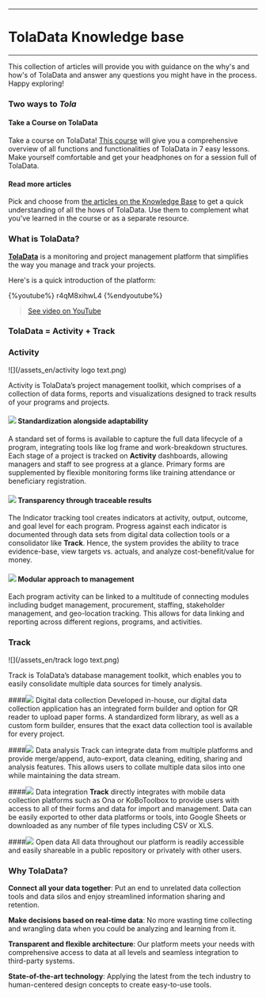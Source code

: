 ****
# TolaData Knowledge base
---
This collection of articles will provide you with guidance on the why's and how's of TolaData and answer any questions you might have in the process. Happy exploring!

### Two ways to _Tola_

#### Take a Course on TolaData
Take a course on TolaData! [This course](https://help.toladata.com/en/toladata-course/about-this-course.html) will give you a comprehensive overview of all functions and functionalities of TolaData in 7 easy lessons. Make yourself comfortable and get your headphones on for a session full of TolaData. 

#### Read more articles
Pick and choose from [the articles on the Knowledge Base](https://help.toladata.com/en/read-articles/read-articles.html) to get a quick understanding of all the hows of TolaData. Use them to complement what you've learned in the course or as a separate resource. 

### What is TolaData?

[**TolaData**](https://www.toladata.com/) is a monitoring and project management platform that simplifies the way you manage and track your projects.

Here's is a quick introduction of the platform:

{%youtube%} r4qM8xihwL4 {%endyoutube%} 
> [See video on YouTube](https://www.youtube.com/embed/r4qM8xihwL4?rel=0)

### TolaData = Activity + Track
### Activity 
![](/assets_en/activity logo text.png)

Activity is TolaData’s project management toolkit, which comprises of a collection of data forms, reports and visualizations designed to track results of your programs and projects.

#### ![](/assets_en/Activity_Logo.jpg) Standardization alongside adaptability
A standard set of forms is available to capture the full data lifecycle of a program, integrating tools like log frame and work-breakdown structures. Each stage of a project is tracked on **Activity** dashboards, allowing managers and staff to see progress at a glance. Primary forms are supplemented by flexible monitoring forms like training attendance or beneficiary registration.

#### ![](/assets_en/Activity_Logo.jpg) Transparency through traceable results
The Indicator tracking tool creates indicators at activity, output, outcome, and goal level for each program. Progress against each indicator is documented through data sets from digital data collection tools or a consolidator like **Track**. Hence, the system provides the ability to trace evidence-base, view targets vs. actuals, and analyze cost-benefit/value for money.

#### ![](/assets_en/Activity_Logo.jpg) Modular approach to management
Each program activity can be linked to a multitude of connecting modules including budget management, procurement, staffing, stakeholder management, and geo-location tracking. This allows for data linking and reporting across different regions, programs, and activities.

### Track
![](/assets_en/track logo text.png)

Track is TolaData’s database management toolkit, which enables you to easily consolidate multiple data sources for timely analysis.

####![](/assets_en/Track_Logo.jpg) Digital data collection
Developed in-house, our digital data collection application has an integrated form builder and option for QR reader to upload paper forms. A standardized form library, as well as a custom form builder, ensures that the exact data collection tool is available for every project.

####![](/assets_en/Track_Logo.jpg) Data analysis
Track can integrate data from multiple platforms and provide merge/append, auto-export, data cleaning, editing, sharing and analysis features. This allows users to collate multiple data silos into one while maintaining the data stream.

####![](/assets_en/Track_Logo.jpg) Data integration
**Track** directly integrates with mobile data collection platforms such as Ona or KoBoToolbox to provide users with access to all of their forms and data for import and management. Data can be easily exported to other data platforms or tools, into Google Sheets or downloaded as any number of file types including CSV or XLS.

####![](/assets_en/Track_Logo.jpg) Open data
All data throughout our platform is readily accessible and easily shareable in a public repository or privately with other users.

### Why TolaData?
**Connect all your data together**: Put an end to unrelated data collection tools and data silos and enjoy streamlined information sharing and retention.

**Make decisions based on real-time data**: No more wasting time collecting and wrangling data when you could be analyzing and learning from it.

**Transparent and flexible architecture**: Our platform meets your needs with comprehensive access to data at all levels and seamless integration to third-party systems.

**State-of-the-art technology**: Applying the latest from the tech industry to human-centered design concepts to create easy-to-use tools.



